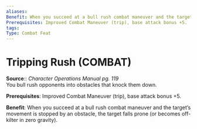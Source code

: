 ```yaml
---
aliases: 
Benefit: When you succeed at a bull rush combat maneuver and the target’s movement is stopped by an obstacle, the target falls prone (or becomes off-kilter in zero gravity).
Prerequisites: Improved Combat Maneuver (trip), base attack bonus +5.
tags: 
Type: Combat Feat
---
```


# Tripping Rush (COMBAT)

**Source**:: _Character Operations Manual pg. 119_  
You bull rush opponents into obstacles that knock them down.

**Prerequisites**: Improved Combat Maneuver (trip), base attack bonus +5.

**Benefit**: When you succeed at a bull rush combat maneuver and the target’s movement is stopped by an obstacle, the target falls prone (or becomes off-kilter in zero gravity).
